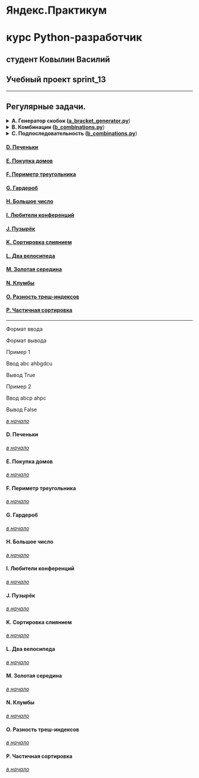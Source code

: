 # Яндекс.Практикум

# курс Python-разработчик

## студент  Ковылин Василий

## Учебный проект sprint_13

***

<a name="start"></a>

## Регулярные задачи.

<details>
<summary>
<b>A. Генератор скобок (<a href="a_bracket_generator.py">a_bracket_generator.py</a></b>)
</summary>

#### Условие

Рита по поручению Тимофея наводит порядок в правильных скобочных последовательностях (ПСП), состоящих только из круглых скобок (). Для этого ей надо сгенерировать все ПСП длины 2n в алфавитном порядке —– алфавит состоит из ( и ) и открывающая скобка идёт раньше закрывающей.

Помогите Рите —– напишите программу, которая по заданному n выведет все ПСП в нужном порядке.

Рассмотрим второй пример. Надо вывести ПСП из четырёх символов. Таких всего две:

(())

()()

(()) идёт раньше ()(), так как первый символ у них одинаковый, а на второй позиции у первой ПСП стоит (, который идёт раньше ).

#### Формат ввода

На вход функция принимает n — целое число от 0 до 10.

#### Формат вывода

Функция должна напечатать все возможные скобочные последовательности заданной длины в алфавитном (лексикографическом) порядке.

#### Пример
<table><tbody>
  <tr>
    <td><b>Ввод</b></td>
    <td><b>Вывод</b></td>
  </tr>
  <tr>
    <td valign='top'>
      3<br>
      2<br>
    </td>
    <td valign='top'>
      ((()))  (()())  (())()  ()(())  ()()()<br>
      (())  ()()<br>
    </td>
  </tr>
</tbody></table>
</details>


<details>
<summary>
<b>B. Комбинации (<a href="b_combinations.py">b_combinations.py</a></b>)
</summary>

#### Условие
На клавиатуре старых мобильных телефонов каждой цифре соответствовало несколько букв. Примерно так:

2: 'abc',<br>
3: 'def',<br>
4: 'ghi',<br>
5: 'jkl',<br>
6: 'mno',<br>
7: 'pqrs',<br>
8: 'tuv',<br>
9: 'wxyz'

Вам известно в каком порядке были нажаты кнопки телефона, без учета повторов. Напечатайте все комбинации букв, которые можно набрать такой последовательностью нажатий.

#### Формат ввода
На вход подается строка, состоящая из цифр 2-9 включительно. Длина строки не превосходит 10 символов.

#### Формат вывода
Выведите все возможные комбинации букв через пробел.

#### Пример
<table><tbody>
  <tr>
    <td><b>Ввод</b></td>
    <td><b>Вывод</b></td>
  </tr>
  <tr>
    <td valign='top'>
      23<br>
      92<br>
    </td>
    <td valign='top'>
      ad ae af bd be bf cd ce cf<br>
      wa wb wc xa xb xc ya yb yc za zb zc<br>
    </td>
  </tr>
</tbody></table>
</details>

<details>
<summary>
<b>C. Подпоследовательность (<a href="b_combinations.py">b_combinations.py</a></b>)
</summary>

#### Условие
Гоша любит играть в игру «Подпоследовательность»: даны 2 строки, и нужно понять, является ли первая из них подпоследовательностью второй. Когда строки достаточно длинные, очень трудно получить ответ на этот вопрос, просто посмотрев на них. Помогите Гоше написать функцию, которая решает эту задачу.

#### Формат ввода
В первой строке записана строка s. Во второй —- строка t. Обе строки состоят из маленьких латинских букв, длины строк не превосходят 150000. Строки могут быть пустыми.

#### Формат вывода
Выведите True, если s является подпоследовательностью t, иначе —– False.


#### Пример
<table><tbody>
  <tr>
    <td><b>Ввод</b></td>
    <td><b>Вывод</b></td>
  </tr>
  <tr>
    <td valign='top'>
      abc<br>
      ahbgdcu<br><br>
      abcp<br>
      ahbgdcu<br>
    </td>
    <td valign='top'>
      <br>
      True<br><br>
      <br>
      False<br>
    </td>
  </tr>
</tbody></table>
</details>


#### [D. Печеньки](#Задача_4)

#### [E. Покупка домов](#Задача_5)

#### [F. Периметр треугольника](#Задача_6)

#### [G. Гардероб](#Задача_7)

#### [H. Большое число](#Задача_8)

#### [I. Любители конференций](#Задача_9)

#### [J. Пузырёк](#Задача_10)

#### [K. Сортировка слиянием](#Задача_11)

#### [L. Два велосипеда](#Задача_12)

#### [M. Золотая середина](#Задача_13)

#### [N. Клумбы](#Задача_14)

#### [O. Разность треш-индексов](#Задача_15)

#### [P. Частичная сортировка](#Задача_16)

***











Формат ввода



Формат вывода



Пример 1

Ввод	abc   ahbgdcu

Вывод   True

Пример 2

Ввод	abcp   ahpc

Вывод  False


[*в начало*](#start)

#### <a name="Задача_4"></a>D. Печеньки


[*в начало*](#start)

#### <a name="Задача_5"></a>E. Покупка домов


[*в начало*](#start)

#### <a name="Задача_6"></a>F. Периметр треугольника


[*в начало*](#start)

#### <a name="Задача_7"></a>G. Гардероб


[*в начало*](#start)

#### <a name="Задача_8"></a>H. Большое число


[*в начало*](#start)

#### <a name="Задача_9"></a>I. Любители конференций


[*в начало*](#start)

#### <a name="Задача_10"></a>J. Пузырёк


[*в начало*](#start)

#### <a name="Задача_11"></a>K. Сортировка слиянием


[*в начало*](#start)

#### <a name="Задача_12"></a>L. Два велосипеда


[*в начало*](#start)

#### <a name="Задача_13"></a>M. Золотая середина


[*в начало*](#start)

#### <a name="Задача_14"></a>N. Клумбы


[*в начало*](#start)

#### <a name="Задача_15"></a>O. Разность треш-индексов


[*в начало*](#start)

#### <a name="Задача_16"></a>P. Частичная сортировка


[*в начало*](#start)



